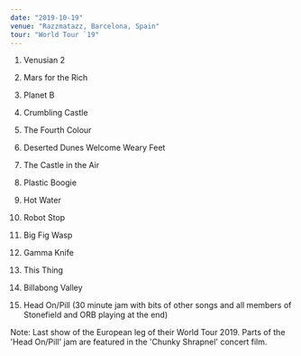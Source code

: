 ```yaml
---
date: "2019-10-19"
venue: "Razzmatazz, Barcelona, Spain"
tour: "World Tour `19"
---
```



 1. Venusian 2

 2. Mars for the Rich

 3. Planet B

 4. Crumbling Castle

 5. The Fourth Colour

 6. Deserted Dunes Welcome Weary Feet

 7. The Castle in the Air

 8. Plastic Boogie

 9. Hot Water

10. Robot Stop

11. Big Fig Wasp

12. Gamma Knife

13. This Thing

14. Billabong Valley

15. Head On/Pill
    (30 minute jam with bits of other songs and all members of
    Stonefield and ORB playing at the end)


Note: Last show of the European leg of their World Tour 2019. Parts of
the 'Head On/Pill' jam are featured in the 'Chunky Shrapnel' concert
film.
